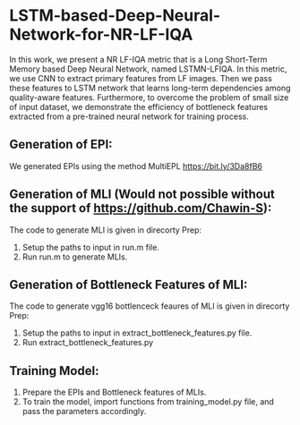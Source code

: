 # LSTM-based-Deep-Neural-Network-for-NR-LF-IQA
In this work, we present a NR LF-IQA metric that is a Long Short-Term Memory based Deep Neural Network, named LSTMN-LFIQA. In this metric, we use CNN to extract primary features from LF images. Then we pass these features to LSTM network that learns long-term dependencies among quality-aware features. Furthermore, to overcome the problem of small size of input dataset, we demonstrate the efficiency of bottleneck features extracted from a pre-trained neural network for training process.

## Generation of EPI:
We generated EPIs using the method MultiEPL https://bit.ly/3Da8fB6

## Generation of MLI (Would not possible without the support of https://github.com/Chawin-S):
The code to generate MLI is given in direcorty Prep:
1. Setup the paths to input in run.m file. 
2. Run run.m to generate MLIs. 

## Generation of Bottleneck Features of MLI:
The code to generate vgg16 bottlenceck feaures of MLI is given in direcorty Prep:
1. Setup the paths to input in extract_bottleneck_features.py file.
2. Run extract_bottleneck_features.py 

## Training Model:
1. Prepare the EPIs and Bottleneck features of MLIs.
2. To train the model, import functions from training_model.py file, and pass the parameters accordingly.

